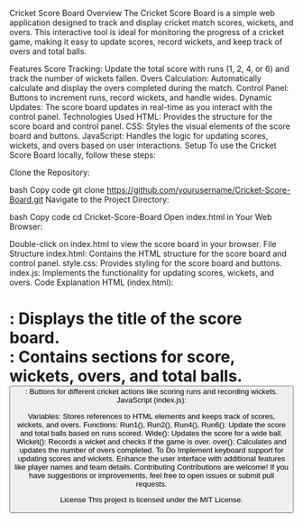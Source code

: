 Cricket Score Board
Overview
The Cricket Score Board is a simple web application designed to track and display cricket match scores, wickets, and overs. This interactive tool is ideal for monitoring the progress of a cricket game, making it easy to update scores, record wickets, and keep track of overs and total balls.

Features
Score Tracking: Update the total score with runs (1, 2, 4, or 6) and track the number of wickets fallen.
Overs Calculation: Automatically calculate and display the overs completed during the match.
Control Panel: Buttons to increment runs, record wickets, and handle wides.
Dynamic Updates: The score board updates in real-time as you interact with the control panel.
Technologies Used
HTML: Provides the structure for the score board and control panel.
CSS: Styles the visual elements of the score board and buttons.
JavaScript: Handles the logic for updating scores, wickets, and overs based on user interactions.
Setup
To use the Cricket Score Board locally, follow these steps:

Clone the Repository:

bash
Copy code
git clone https://github.com/yourusername/Cricket-Score-Board.git
Navigate to the Project Directory:

bash
Copy code
cd Cricket-Score-Board
Open index.html in Your Web Browser:

Double-click on index.html to view the score board in your browser.
File Structure
index.html: Contains the HTML structure for the score board and control panel.
style.css: Provides styling for the score board and buttons.
index.js: Implements the functionality for updating scores, wickets, and overs.
Code Explanation
HTML (index.html):

<h1>: Displays the title of the score board.
<div class="container">: Contains sections for score, wickets, overs, and total balls.
<button>: Buttons for different cricket actions like scoring runs and recording wickets.
JavaScript (index.js):

Variables: Stores references to HTML elements and keeps track of scores, wickets, and overs.
Functions:
Run1(), Run2(), Run4(), Run6(): Update the score and total balls based on runs scored.
Wide(): Updates the score for a wide ball.
Wicket(): Records a wicket and checks if the game is over.
over(): Calculates and updates the number of overs completed.
To Do
Implement keyboard support for updating scores and wickets.
Enhance the user interface with additional features like player names and team details.
Contributing
Contributions are welcome! If you have suggestions or improvements, feel free to open issues or submit pull requests.

License
This project is licensed under the MIT License.
